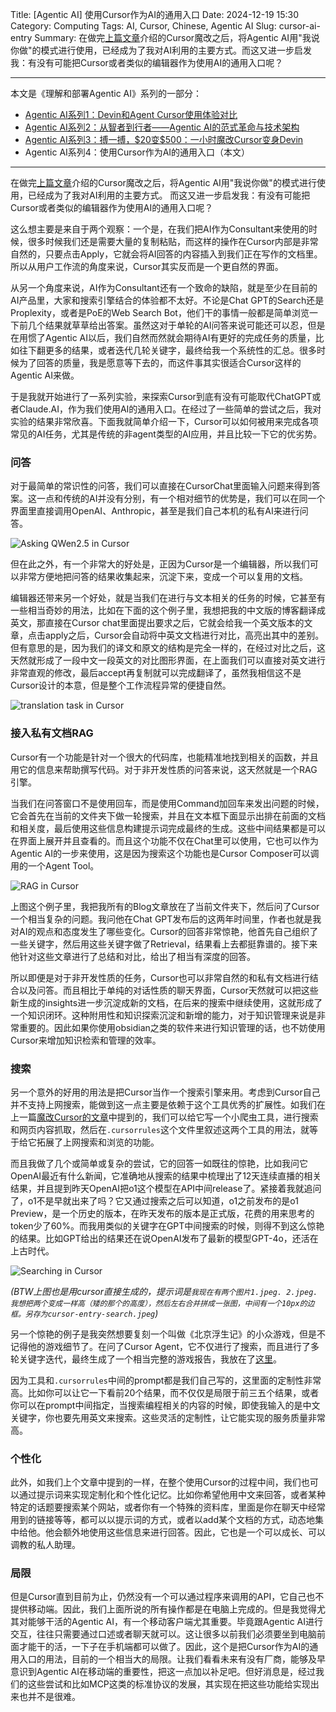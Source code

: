 Title: [Agentic AI] 使用Cursor作为AI的通用入口
Date: 2024-12-19 15:30
Category: Computing
Tags: AI, Cursor, Chinese, Agentic AI
Slug: cursor-ai-entry
Summary: 在做完[上篇文章](/cursor-to-devin.html)介绍的Cursor魔改之后，将Agentic AI用"我说你做"的模式进行使用，已经成为了我对AI利用的主要方式。而这又进一步启发我：有没有可能把Cursor或者类似的编辑器作为使用AI的通用入口呢？

---

本文是《理解和部署Agentic AI》系列的一部分：

* [Agentic AI系列1：Devin和Agent Cursor使用体验对比](/devin-vs-agent-cursor.html)
* [Agentic AI系列2：从智者到行者——Agentic AI的范式革命与技术架构](/agentic-ai.html)
* [Agentic AI系列3：搏一搏，&#36;20变&#36;500：一小时魔改Cursor变身Devin](/cursor-to-devin.html)
* Agentic AI系列4：使用Cursor作为AI的通用入口（本文）

---

在做完[上篇文章](/cursor-to-devin.html)介绍的Cursor魔改之后，将Agentic AI用"我说你做"的模式进行使用，已经成为了我对AI利用的主要方式。
而这又进一步启发我：有没有可能把Cursor或者类似的编辑器作为使用AI的通用入口呢？

这么想主要是来自于两个观察：一个是，在我们把AI作为Consultant来使用的时候，很多时候我们还是需要大量的复制粘贴，而这样的操作在Cursor内部是非常自然的，只要点击Apply，它就会将AI回答的内容插入到我们正在写作的文档里。所以从用户工作流的角度来说，Cursor其实反而是一个更自然的界面。

从另一个角度来说，AI作为Consultant还有一个致命的缺陷，就是至少在目前的AI产品里，大家和搜索引擎结合的体验都不太好。不论是Chat GPT的Search还是Proplexity，或者是PoE的Web Search Bot，他们干的事情一般都是简单浏览一下前几个结果就草草给出答案。虽然这对于单轮的AI问答来说可能还可以忍，但是在用惯了Agentic AI以后，我们自然而然就会期待AI有更好的完成任务的质量，比如往下翻更多的结果，或者迭代几轮关键字，最终给我一个系统性的汇总。很多时候为了回答的质量，我是愿意等下去的，而这件事其实很适合Cursor这样的Agentic AI来做。

于是我就开始进行了一系列实验，来探索Cursor到底有没有可能取代ChatGPT或者Claude.AI，作为我们使用AI的通用入口。在经过了一些简单的尝试之后，我对实验的结果非常欣喜。下面我就简单介绍一下，Cursor可以如何被用来完成各项常见的AI任务，尤其是传统的非agent类型的AI应用，并且比较一下它的优劣势。

### 问答

对于最简单的常识性的问答，我们可以直接在CursorChat里面输入问题来得到答案。这一点和传统的AI并没有分别，有一个相对细节的优势是，我们可以在同一个界面里直接调用OpenAI、Anthropic，甚至是我们自己本机的私有AI来进行问答。

![Asking QWen2.5 in Cursor](/images/cursor-entry-chat.png)

但在此之外，有一个非常大的好处是，正因为Cursor是一个编辑器，所以我们可以非常方便地把问答的结果收集起来，沉淀下来，变成一个可以复用的文档。

编辑器还带来另一个好处，就是当我们在进行与文本相关的任务的时候，它甚至有一些相当奇妙的用法，比如在下面的这个例子里，我想把我的中文版的博客翻译成英文，那直接在Cursor chat里面提出要求之后，它就会给我一个英文版本的文章，点击apply之后，Cursor会自动将中英文文档进行对比，高亮出其中的差别。但有意思的是，因为我们的译文和原文的结构是完全一样的，在经过对比之后，这天然就形成了一段中文一段英文的对比图形界面，在上面我们可以直接对英文进行非常直观的修改，最后accept再复制就可以完成翻译了，虽然我相信这不是Cursor设计的本意，但是整个工作流程异常的便捷自然。

![translation task in Cursor](/images/cursor-entry-translate.jpeg)

### 接入私有文档RAG

Cursor有一个功能是针对一个很大的代码库，也能精准地找到相关的函数，并且用它的信息来帮助撰写代码。对于非开发性质的问答来说，这天然就是一个RAG引擎。

当我们在问答窗口不是使用回车，而是使用Command加回车来发出问题的时候，它会首先在当前的文件夹下做一轮搜索，并且在文本框下面显示出排在前面的文档和相关度，最后使用这些信息构建提示词完成最终的生成。这些中间结果都是可以在界面上展开并且查看的。而且这个功能不仅在Chat里可以使用，它也可以作为Agentic AI的一步来使用，这是因为搜索这个功能也是Cursor Composer可以调用的一个Agent Tool。

![RAG in Cursor](/images/cursor-entry-rag.jpeg)

上图这个例子里，我把我所有的Blog文章放在了当前文件夹下，然后问了Cursor一个相当复杂的问题。我问他在Chat GPT发布后的这两年时间里，作者也就是我对AI的观点和态度发生了哪些变化。Cursor的回答非常惊艳，他首先自己组织了一些关键字，然后用这些关键字做了Retrieval，结果看上去都挺靠谱的。接下来他针对这些文章进行了总结和对比，给出了相当有深度的回答。

所以即便是对于非开发性质的任务，Cursor也可以非常自然的和私有文档进行结合以及问答。而且相比于单纯的对话性质的聊天界面，Cursor天然就可以把这些新生成的insights进一步沉淀成新的文档，在后来的搜索中继续使用，这就形成了一个知识闭环。这种附用性和知识探索沉淀和新增的能力，对于知识管理来说是非常重要的。因此如果你使用obsidian之类的软件来进行知识管理的话，也不妨使用Cursor来增加知识检索和管理的效率。

### 搜索

另一个意外的好用的用法是把Cursor当作一个搜索引擎来用。考虑到Cursor自己并不支持上网搜索，能做到这一点主要是依赖于这个工具优秀的扩展性。如我们在上一篇[魔改Cursor的文章](/cursor-to-devin.html)中提到的，我们可以给它写一个小爬虫工具，进行搜索和网页内容抓取，然后在`.cursorrules`这个文件里叙述这两个工具的用法，就等于给它拓展了上网搜索和浏览的功能。

而且我做了几个或简单或复杂的尝试，它的回答一如既往的惊艳，比如我问它OpenAI最近有什么新闻，它准确地从搜索的结果中梳理出了12天连续直播的相关结果，并且提到昨天OpenAI把o1这个模型在API中间release了。紧接着我就追问了，o1不是早就出来了吗？它又通过搜索之后可以知道，o1之前发布的是o1 Preview，是一个历史的版本，在昨天发布的版本是正式版，花费的用来思考的token少了60%。而我用类似的关键字在GPT中间搜索的时候，则得不到这么惊艳的结果。比如GPT给出的结果还在说OpenAI发布了最新的模型GPT-4o，还活在上古时代。

![Searching in Cursor](/images/cursor-entry-search.jpeg)

*(BTW上图也是用cursor直接生成的，提示词是`我现在有两个图片1.jpeg. 2.jpeg. 我想把两个变成一样高（矮的那个的高度），然后左右合并拼成一张图，中间有一个10px的边框。另存为cursor-entry-search.jpeg`)*

另一个惊艳的例子是我突然想要复刻一个叫做《北京浮生记》的小众游戏，但是不记得他的游戏细节了。在问了Cursor Agent，它不仅进行了搜索，而且进行了多轮关键字迭代，最终生成了一个相当完整的游戏报告，我放在了[这里](https://yage.ai/beijing_life_story.html)。

因为工具和`.cursorrules`中间的prompt都是我们自己写的，这里面的定制性非常高。比如你可以让它一下看前20个结果，而不仅仅是局限于前三五个结果，或者你可以在prompt中间指定，当搜索编程相关的内容的时候，即使我输入的是中文关键字，你也要先用英文来搜索。这些灵活的定制性，让它能实现的服务质量非常高。

### 个性化

此外，如我们上个文章中提到的一样，在整个使用Cursor的过程中间，我们也可以通过提示词来实现定制化和个性化记忆。比如你希望他用中文来回答，或者某种特定的话题要搜索某个网站，或者你有一个特殊的资料库，里面是你在聊天中经常用到的链接等等，都可以以提示词的方式，或者以add某个文档的方式，动态地集中给他。他会额外地使用这些信息来进行回答。因此，它也是一个可以成长、可以调教的私人助理。

### 局限

但是Cursor直到目前为止，仍然没有一个可以通过程序来调用的API，它自己也不提供移动端。因此，我们上面所说的所有操作都是在电脑上完成的。但是我觉得尤其对能够干活的Agentic AI，有一个移动客户端尤其重要。毕竟跟Agentic AI进行交互，往往只需要通过口述或者聊天就可以。这让很多以前我们必须要坐到电脑前面才能干的活，一下子在手机端都可以做了。因此，这个是把Cursor作为AI的通用入口的用法，目前的一个相当大的局限。让我们看看未来有没有厂商，能够及早意识到Agentic AI在移动端的重要性，把这一点加以补足吧。但好消息是，经过我们的这些尝试和比如MCP这类的标准协议的发展，其实现在把这些功能给实现出来也并不是很难。

<script async data-uid="65448d4615" src="https://yage.kit.com/65448d4615/index.js"></script>
